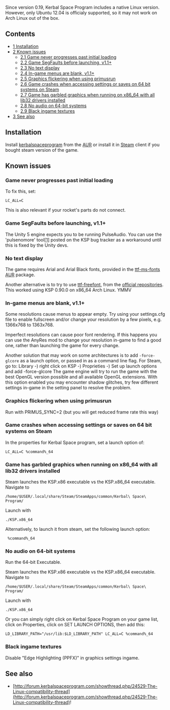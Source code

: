 Since version 0.19, Kerbal Space Program includes a native Linux version. However, only Ubuntu 12.04 is officialy supported, so it may not work on Arch Linux out of the box.

## Contents

*   [1 Installation](#Installation)
*   [2 Known issues](#Known_issues)
    *   [2.1 Game never progresses past initial loading](#Game_never_progresses_past_initial_loading)
    *   [2.2 Game SegFaults before launching, v1.1+](#Game_SegFaults_before_launching.2C_v1.1.2B)
    *   [2.3 No text display](#No_text_display)
    *   [2.4 In-game menus are blank, v1.1+](#In-game_menus_are_blank.2C_v1.1.2B)
    *   [2.5 Graphics flickering when using primusrun](#Graphics_flickering_when_using_primusrun)
    *   [2.6 Game crashes when accessing settings or saves on 64 bit systems on Steam](#Game_crashes_when_accessing_settings_or_saves_on_64_bit_systems_on_Steam)
    *   [2.7 Game has garbled graphics when running on x86_64 with all lib32 drivers installed](#Game_has_garbled_graphics_when_running_on_x86_64_with_all_lib32_drivers_installed)
    *   [2.8 No audio on 64-bit systems](#No_audio_on_64-bit_systems)
    *   [2.9 Black ingame textures](#Black_ingame_textures)
*   [3 See also](#See_also)

## Installation

Install [kerbalspaceprogram](https://aur.archlinux.org/packages/kerbalspaceprogram/) from the [AUR](/index.php/AUR "AUR") or install it in [Steam](/index.php/Steam "Steam") client if you bought steam version of the game.

## Known issues

### Game never progresses past initial loading

To fix this, set:

```
LC_ALL=C

```

This is also relevant if your rocket's parts do not connect.

### Game SegFaults before launching, v1.1+

The Unity 5 engine expects you to be running PulseAudio. You can use the 'pulsenomore' tool[[1]](http://bugs.kerbalspaceprogram.com/issues/7515#note-28) posted on the KSP bug tracker as a workaround until this is fixed by the Unity devs.

### No text display

The game requires Arial and Arial Black fonts, provided in the [ttf-ms-fonts](https://aur.archlinux.org/packages/ttf-ms-fonts/) [AUR](/index.php/AUR "AUR") package.

Another alternative is to try to use [ttf-freefont](https://www.archlinux.org/packages/?name=ttf-freefont), from the [official repositories](/index.php/Official_repositories "Official repositories"). This worked using KSP 0.90.0 on x86_64 Arch Linux. YMMV

### In-game menus are blank, v1.1+

Some resolutions cause menus to appear empty. Try using your settings.cfg file to enable fullscreen and/or change your resolution by a few pixels, e.g. 1366x768 to 1363x768\.

Imperfect resolutions can cause poor font rendering. If this happens you can use the AnyRes mod to change your resolution in-game to find a good one, rather than launching the game for every change.

Another solution that may work on some architectures is to add `-force-glcore` as a launch option, or passed in as a command line flag. For Steam, go to: Library -) right click on KSP -) Proprieties -) Set up launch options and add -force-glcore The game engine will try to run the game with the best OpenGL version possible and all available OpenGL extensions. With this option enabled you may encounter shadow glitches, try few different settings in-game in the setting panel to resolve the problem.

### Graphics flickering when using primusrun

Run with PRIMUS_SYNC=2 (but you will get reduced frame rate this way)

### Game crashes when accessing settings or saves on 64 bit systems on Steam

In the properties for Kerbal Space program, set a launch option of:

```
LC_ALL=C %command%_64

```

### Game has garbled graphics when running on x86_64 with all lib32 drivers installed

Steam launches the KSP.x86 executable vs the KSP.x86_64 executable. Navigate to

```
/home/$USER/.local/share/Steam/SteamApps/common/Kerbal\ Space\ Program/ 

```

Launch with

```
./KSP.x86_64

```

Alternatively, to launch it from steam, set the following launch option:

```
 %command%_64

```

### No audio on 64-bit systems

Run the 64-bit Executable.

Steam launches the KSP.x86 executable vs the KSP.x86_64 executable. Navigate to

```
/home/$USER/.local/share/Steam/SteamApps/common/Kerbal\ Space\ Program/ 

```

Launch with

```
./KSP.x86_64

```

Or you can simply right click on Kerbal Space Program on your game list, click on Properties, click on SET LAUNCH OPTIONS, then add this:

```
LD_LIBRARY_PATH="/usr/lib:$LD_LIBRARY_PATH" LC_ALL=C %command%_64

```

### Black ingame textures

Disable "Edge Highlighting (PPFX)" in graphics settings ingame.

## See also

*   [http://forum.kerbalspaceprogram.com/showthread.php/24529-The-Linux-compatibility-thread](http://forum.kerbalspaceprogram.com/showthread.php/24529-The-Linux-compatibility-thread)!